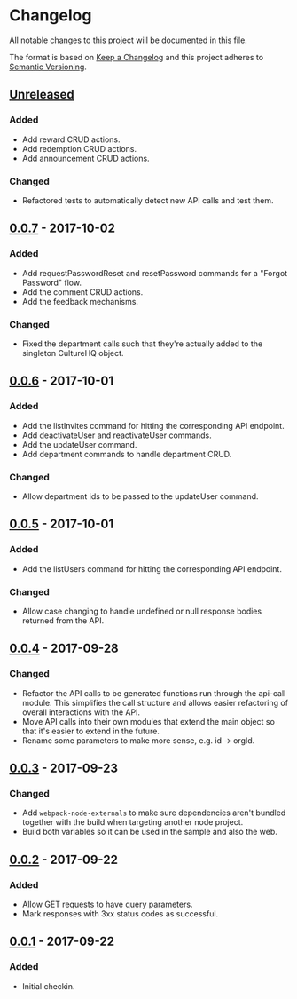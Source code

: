 # Changelog

All notable changes to this project will be documented in this file.

The format is based on [Keep a Changelog](http://keepachangelog.com/en/1.0.0/) and this project adheres to [Semantic Versioning](http://semver.org/spec/v2.0.0.html).

## [Unreleased]
### Added
- Add reward CRUD actions.
- Add redemption CRUD actions.
- Add announcement CRUD actions.

### Changed
- Refactored tests to automatically detect new API calls and test them.

## [0.0.7] - 2017-10-02
### Added
- Add requestPasswordReset and resetPassword commands for a "Forgot Password" flow.
- Add the comment CRUD actions.
- Add the feedback mechanisms.

### Changed
- Fixed the department calls such that they're actually added to the singleton CultureHQ object.

## [0.0.6] - 2017-10-01
### Added
- Add the listInvites command for hitting the corresponding API endpoint.
- Add deactivateUser and reactivateUser commands.
- Add the updateUser command.
- Add department commands to handle department CRUD.

### Changed
- Allow department ids to be passed to the updateUser command.

## [0.0.5] - 2017-10-01
### Added
- Add the listUsers command for hitting the corresponding API endpoint.

### Changed
- Allow case changing to handle undefined or null response bodies returned from the API.

## [0.0.4] - 2017-09-28
### Changed
- Refactor the API calls to be generated functions run through the api-call module. This simplifies the call structure and allows easier refactoring of overall interactions with the API.
- Move API calls into their own modules that extend the main object so that it's easier to extend in the future.
- Rename some parameters to make more sense, e.g. id -> orgId.

## [0.0.3] - 2017-09-23
### Changed
- Add `webpack-node-externals` to make sure dependencies aren't bundled together with the build when targeting another node project.
- Build both variables so it can be used in the sample and also the web.

## [0.0.2] - 2017-09-22
### Added
- Allow GET requests to have query parameters.
- Mark responses with 3xx status codes as successful.

## [0.0.1] - 2017-09-22
### Added
- Initial checkin.

[Unreleased]: https://github.com/CultureHQ/client/compare/v0.0.7...HEAD
[0.0.7]: https://github.com/CultureHQ/client/compare/v0.0.6...v0.0.7
[0.0.6]: https://github.com/CultureHQ/client/compare/v0.0.5...v0.0.6
[0.0.5]: https://github.com/CultureHQ/client/compare/v0.0.4...v0.0.5
[0.0.4]: https://github.com/CultureHQ/client/compare/v0.0.3...v0.0.4
[0.0.3]: https://github.com/CultureHQ/client/compare/v0.0.2...v0.0.3
[0.0.2]: https://github.com/CultureHQ/client/compare/v0.0.1...v0.0.2
[0.0.1]: https://github.com/CultureHQ/client/compare/f26481...v0.0.1

